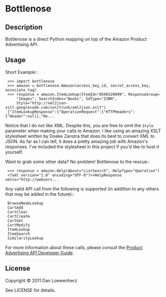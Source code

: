 Bottlenose
==========

Description
-----------

Bottlenose is a direct Python mapping on top of the Amazon Product Advertising
API.

Usage
-----

Short Example::

     >>> import bottlenose
     >>> amazon = bottlenose.Amazon(access_key_id, secret_access_key, associate_tag)
     >>> response = amazon.ItemLookup(ItemId="0596520999", ResponseGroup=
         "Images", SearchIndex="Books", IdType="ISBN",
         Style="http://xml2json-xslt.googlecode.com/svn/trunk/xml2json.xslt")
     {"ItemLookupResponse":{"OperationRequest":{"HTTPHeaders":{"Header":null},"Re...

Notice that I do not like XML. Despite this, you are free to omit the `Style`
parameter when making your calls to Amazon. I like using an amazing XSLT
stylesheet written by Doeke Zanstra that does its best to convert XML to JSON.
As far as I can tell, it does a pretty amazing job with Amazon's responses.
I've included the stylesheet in this project if you'd like to host it yourself.

Want to grab some other data? No problem! Bottlenose to the rescue::

     >>> response = amazon.Help(About="ListSearch", HelpType="Operation")
     <?xml version="1.0" encoding="UTF-8"?><HelpResponse xmlns="http://webserv...

Any valid API call from the following is supported (in addition to any others
that may be added in the future)::

     BrowseNodeLookup
     CartAdd
     CartClear
     CartCreate
     CartGet
     CartModify
     ItemLookup
     ItemSearch
     SimilarityLookup

For more information about these calls, please consult the [Product Advertising
API Developer Guide](http://docs.amazonwebservices.com/AWSECommerceService/latest/DG/index.html).

License
-------

Copyright &copy; 2011 Dan Loewenherz

See LICENSE for details.
